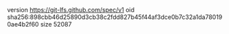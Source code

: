 version https://git-lfs.github.com/spec/v1
oid sha256:898cbb46d25890d3cb38c2fdd827b45f44af3dce0b7c32a1da780190ae4b2f60
size 52087

